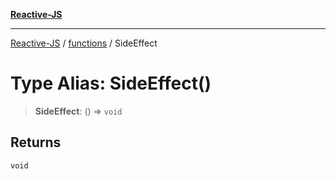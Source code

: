 [**Reactive-JS**](../../README.md)

***

[Reactive-JS](../../README.md) / [functions](../README.md) / SideEffect

# Type Alias: SideEffect()

> **SideEffect**: () => `void`

## Returns

`void`
